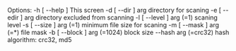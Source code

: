 Options:
  -h [ --help ]              This screen
  -d [ --dir ] arg           directory for scaning
  -e [ --edir ] arg          directory excluded from scanning
  -l [ --level ] arg (=1)    scaning level
  -s [ --size ] arg (=1)     minimum file size for scaning
  -m [ --mask ] arg (=*)     file mask
  -b [ --block ] arg (=1024) block size
  --hash arg (=crc32)        hash algorithm: crc32, md5
